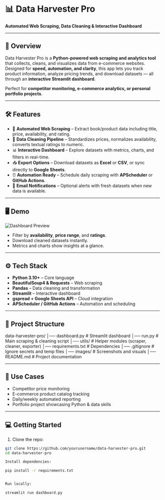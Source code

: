 # 📊 Data Harvester Pro  

**Automated Web Scraping, Data Cleaning & Interactive Dashboard**  

---

## 🚀 Overview
Data Harvester Pro is a **Python-powered web scraping and analytics tool** that collects, cleans, and visualizes data from e-commerce websites.  
Designed for **speed, automation, and clarity**, this app lets you track product information, analyze pricing trends, and download datasets — all through an **interactive Streamlit dashboard**.  

Perfect for **competitor monitoring, e-commerce analytics, or personal portfolio projects**.  

---

## 🛠️ Features
- 🔎 **Automated Web Scraping** – Extract book/product data including title, price, availability, and rating.  
- 🧹 **Data Cleaning Pipeline** – Standardizes prices, normalizes availability, converts textual ratings to numeric.  
- 📊 **Interactive Dashboard** – Explore datasets with metrics, charts, and filters in real-time.  
- 📥 **Export Options** – Download datasets as **Excel** or **CSV**, or sync directly to **Google Sheets**.  
- ⏰ **Automation Ready** – Schedule daily scraping with **APScheduler** or **GitHub Actions**.  
- 📧 **Email Notifications** – Optional alerts with fresh datasets when new data is available.  

---

## 🖥️ Demo  
![Dashboard Preview](images/dashboard_preview.png)  

- Filter by **availability**, **price range**, and **ratings**.  
- Download cleaned datasets instantly.  
- Metrics and charts show insights at a glance.  

---

## ⚙️ Tech Stack
- **Python 3.10+** – Core language  
- **BeautifulSoup4 & Requests** – Web scraping  
- **Pandas** – Data cleaning and transformation  
- **Streamlit** – Interactive dashboard  
- **gspread + Google Sheets API** – Cloud integration  
- **APScheduler / GitHub Actions** – Automation and scheduling  

---

## 📂 Project Structure
data-harvester-pro/
│── dashboard.py # Streamlit dashboard
│── run.py # Main scraping & cleaning script
│── utils/ # Helper modules (scraper, cleaner, exporter)
│── requirements.txt # Dependencies
│── .gitignore # Ignore secrets and temp files
│── images/ # Screenshots and visuals
│── README.md # Project documentation


---

## 🎯 Use Cases
- Competitor price monitoring  
- E-commerce product catalog tracking  
- Daily/weekly automated reporting  
- Portfolio project showcasing Python & data skills  

---

## 💻 Getting Started
1. Clone the repo:  
```bash
git clone https://github.com/yourusername/data-harvester-pro.git
cd data-harvester-pro

Install dependencies:

pip install -r requirements.txt


Run locally:

streamlit run dashboard.py



